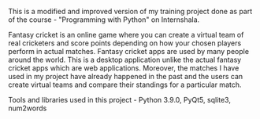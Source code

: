 This is a modified and improved version of my training project done as part of the course - "Programming with Python" on Internshala.

Fantasy cricket is an online game where you can create a virtual team of real cricketers and score points depending on how your chosen players perform in actual matches. Fantasy cricket apps are used by many people around the world. This is a desktop application unlike the actual fantasy cricket apps which are web applications. Moreover, the matches I have used in my project have already happened in the past and the users can create virtual teams and compare their standings for a particular match.

Tools and libraries used in this project - Python 3.9.0, PyQt5, sqlite3, num2words
